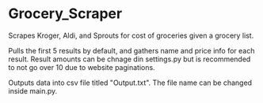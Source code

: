 # Grocery_Scraper
Scrapes Kroger, Aldi, and Sprouts for cost of groceries given a grocery list.

Pulls the first 5 results by default, and gathers name and price info for each result.  Result amounts can be chnage din settings.py but is recommended to not go over 10 due to website paginations.

Outputs data into csv file titled "Output.txt".  The file name can be changed inside main.py.
